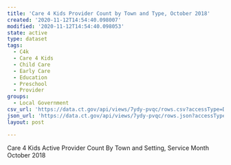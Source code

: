 ```yaml
---
title: 'Care 4 Kids Provider Count by Town and Type, October 2018'
created: '2020-11-12T14:54:40.098007'
modified: '2020-11-12T14:54:40.098053'
state: active
type: dataset
tags:
  - C4k
  - Care 4 Kids
  - Child Care
  - Early Care
  - Education
  - Preschool
  - Provider
groups:
  - Local Government
csv_url: 'https://data.ct.gov/api/views/7ydy-pvqc/rows.csv?accessType=DOWNLOAD'
json_url: 'https://data.ct.gov/api/views/7ydy-pvqc/rows.json?accessType=DOWNLOAD'
layout: post

---
```

Care 4 Kids Active Provider Count By Town and Setting, Service Month October 2018
